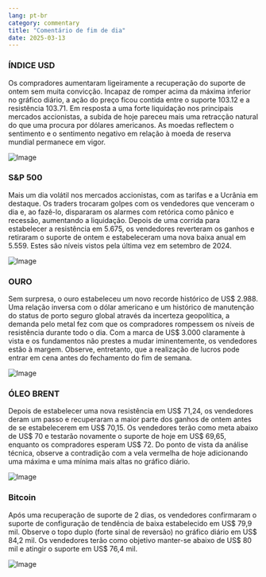 ```yaml
---
lang: pt-br
category: commentary
title: "Comentário de fim de dia"
date: 2025-03-13
---
```


### ÍNDICE USD

Os compradores aumentaram ligeiramente a recuperação do suporte de ontem sem muita convicção. Incapaz de romper acima da máxima inferior no gráfico diário, a ação do preço ficou contida entre o suporte 103.12 e a resistência 103.71. Em resposta a uma forte liquidação nos principais mercados accionistas, a subida de hoje pareceu mais uma retracção natural do que uma procura por dólares americanos. As moedas reflectem o sentimento e o sentimento negativo em relação à moeda de reserva mundial permanece em vigor.  

![Image](https://markleighedu.github.io/img/Mar-2025/13-Mar-2025/usdindex.jpg)

### S&P 500

Mais um dia volátil nos mercados accionistas, com as tarifas e a Ucrânia em destaque. Os traders trocaram golpes com os vendedores que venceram o dia e, ao fazê-lo, dispararam os alarmes com retórica como pânico e recessão, aumentando a liquidação. Depois de uma corrida para estabelecer a resistência em 5.675, os vendedores reverteram os ganhos e retiraram o suporte de ontem e estabeleceram uma nova baixa anual em 5.559. Estes são níveis vistos pela última vez em setembro de 2024.

![Image](https://markleighedu.github.io/img/Mar-2025/13-Mar-2025/sp500.jpg)

### OURO

Sem surpresa, o ouro estabeleceu um novo recorde histórico de US$ 2.988. Uma relação inversa com o dólar americano e um histórico de manutenção do status de porto seguro global através da incerteza geopolítica, a demanda pelo metal fez com que os compradores rompessem os níveis de resistência durante todo o dia. Com a marca de US$ 3.000 claramente à vista e os fundamentos não prestes a mudar iminentemente, os vendedores estão à margem. Observe, entretanto, que a realização de lucros pode entrar em cena antes do fechamento do fim de semana.   

![Image](https://markleighedu.github.io/img/Mar-2025/13-Mar-2025/gold.jpg)

### ÓLEO BRENT

Depois de estabelecer uma nova resistência em US$ 71,24, os vendedores deram um passo e recuperaram a maior parte dos ganhos de ontem antes de se estabelecerem em US$ 70,15. Os vendedores terão como meta abaixo de US$ 70 e testarão novamente o suporte de hoje em US$ 69,65, enquanto os compradores esperam US$ 72. Do ponto de vista da análise técnica, observe a contradição com a vela vermelha de hoje adicionando uma máxima e uma mínima mais altas no gráfico diário.

![Image](https://markleighedu.github.io/img/Mar-2025/13-Mar-2025/brentoil.jpg)

### Bitcoin

Após uma recuperação de suporte de 2 dias, os vendedores confirmaram o suporte de configuração de tendência de baixa estabelecido em US$ 79,9 mil. Observe o topo duplo (forte sinal de reversão) no gráfico diário em US$ 84,2 mil. Os vendedores terão como objetivo manter-se abaixo de US$ 80 mil e atingir o suporte em US$ 76,4 mil.

![Image](https://markleighedu.github.io/img/Mar-2025/13-Mar-2025/bitcoin.jpg)

